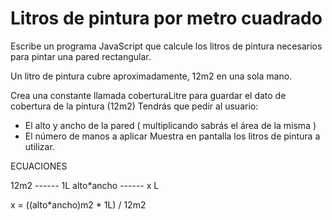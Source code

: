 # Litros de pintura por metro cuadrado

Escribe un programa JavaScript que calcule los litros de pintura necesarios para pintar una pared rectangular.

Un litro de pintura cubre aproximadamente, 12m2 en una sola mano.

Crea una constante llamada coberturaLitre para guardar el dato de cobertura de la pintura (12m2)
Tendrás que pedir al usuario:

- El alto y ancho de la pared ( multiplicando sabrás el área de la misma )
- El número de manos a aplicar
Muestra en pantalla los litros de pintura a utilizar.

ECUACIONES

  12m2     ------ 1L
alto*ancho ------ x L

x = ((alto*ancho)m2 * 1L) / 12m2
